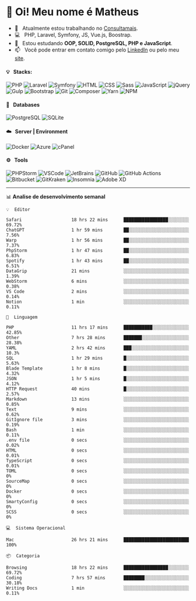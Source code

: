 # 👋 Oi! Meu nome é Matheus

- 🔭 &nbsp; Atualmente estou trabalhando no [Consultamais](https://consultamais.com.br/).
- 💻 &nbsp; PHP, Laravel, Symfony, JS, Vue.js, Boostrap.
- 🌱 &nbsp; Estou estudando **OOP, SOLID, PostgreSQL, PHP e JavaScript**.
- 📫 &nbsp; Você pode entrar em contato comigo pelo [LinkedIn](https://www.linkedin.com/in/matheuscamargoxavier/) ou pelo meu [site](https://matheuscamargo.co).

#### 💡 &nbsp; Stacks:
![PHP](https://img.shields.io/badge/-PHP-777BB4?&logo=php&logoColor=FFFFFF)
![Laravel](https://img.shields.io/badge/-Laravel-FF2D20?&logo=laravel&logoColor=FFFFFF)
![Symfony](https://img.shields.io/badge/-Symfony-000000?&logo=symfony&logoColor=FFFFFF)
![HTML](https://img.shields.io/badge/-HTML-E34F26?&logo=html5&logoColor=FFFFFF)
![CSS](https://img.shields.io/badge/-CSS-1572B6?&logo=css3&logoColor=FFFFFF)
![Sass](https://img.shields.io/badge/-Sass-CC6699?&logo=sass&logoColor=FFFFFF)
![JavaScript](https://img.shields.io/badge/-JavaScript-F7DF1E?&logo=javascript&logoColor=FFFFFF)
![jQuery](https://img.shields.io/badge/-jQuery-0769AD?&logo=jquery&logoColor=FFFFFF)
![Gulp](https://img.shields.io/badge/-Gulp-CF4647?&logo=gulp&logoColor=FFFFFF)
![Bootstrap](https://img.shields.io/badge/-Bootstrap-7952B3?&logo=bootstrap&logoColor=FFFFFF)
![Git](https://img.shields.io/badge/-Git-F05032?&logo=git&logoColor=FFFFFF)
![Composer](https://img.shields.io/badge/-Composer-885630?&logo=composer&logoColor=FFFFFF)
![Yarn](https://img.shields.io/badge/-Yarn-2C8EBB?&logo=yarn&logoColor=FFFFFF)
![NPM](https://img.shields.io/badge/-npm-CB3837?&logo=npm&logoColor=FFFFFF)

#### 💾 &nbsp; Databases
![PostgreSQL](https://img.shields.io/badge/-PostgreSQL-336791?&logo=PostgreSQL&logoColor=FFFFFF)
![SQLite](https://img.shields.io/badge/-SQLite-003B57?&logo=SQLite&logoColor=FFFFFF)

#### ☁️ &nbsp; Server | Environment
![Docker](https://img.shields.io/badge/-Docker-2496ED?&logo=docker&logoColor=FFFFFF)
![Azure](https://img.shields.io/badge/-Azure-0089D6?&logo=microsoft%20azure&logoColor=FFFFFF)
![cPanel](https://img.shields.io/badge/-cPanel-FF6C2C?&logo=cpanel&logoColor=FFFFFF)

#### ⚙️ &nbsp; Tools
![PHPStorm](https://img.shields.io/badge/-PHPStorm-000000?&logo=PHPStorm&logoColor=FFFFFF)
![VSCode](https://img.shields.io/badge/-VSCode-007ACC?&logo=Visual%20Studio%20Code&logoColor=FFFFFF) 
![JetBrains](https://img.shields.io/badge/-JetBrains-000000?&logo=jetbrains&logoColor=FFFFFF) 
![GitHub](https://img.shields.io/badge/-GitHub-181717?&logo=github&logoColor=FFFFFF) 
![GitHub Actions](https://img.shields.io/badge/-GitHub%20Actions-181717?&logo=GitHub%20Actions&logoColor=FFFFFF) 
![Bitbucket](https://img.shields.io/badge/-Bitbucket-0052CC?&logo=bitbucket&logoColor=FFFFFF)
![GitKraken](https://img.shields.io/badge/-GitKraken-179287?&logo=GitKraken&logoColor=FFFFFF)
![Insomnia](https://img.shields.io/badge/-Insomnia-5849BE?&logo=Insomnia&logoColor=FFFFFF)
![Adobe XD](https://img.shields.io/badge/-Adobe%20XD-FF61F6?&logo=adobe%20xd&logoColor=FFFFFF) 
_______

📊  **Analise de desenvolvimento semanal**
```text
💡  Editor

Safari                   18 hrs 22 mins      █████████████████░░░░░░░░     69.72%
ChatGPT                  1 hr 59 mins        ██░░░░░░░░░░░░░░░░░░░░░░░      7.56%
Warp                     1 hr 56 mins        ██░░░░░░░░░░░░░░░░░░░░░░░      7.37%
PhpStorm                 1 hr 47 mins        ██░░░░░░░░░░░░░░░░░░░░░░░      6.83%
Spotify                  1 hr 43 mins        ██░░░░░░░░░░░░░░░░░░░░░░░      6.51%
DataGrip                 21 mins             ░░░░░░░░░░░░░░░░░░░░░░░░░      1.39%
WebStorm                 6 mins              ░░░░░░░░░░░░░░░░░░░░░░░░░      0.38%
VS Code                  2 mins              ░░░░░░░░░░░░░░░░░░░░░░░░░      0.14%
Notion                   1 min               ░░░░░░░░░░░░░░░░░░░░░░░░░      0.11%
```
```text
💬  Linguagem

PHP                      11 hrs 17 mins      ███████████░░░░░░░░░░░░░░     42.85%
Other                    7 hrs 28 mins       ███████░░░░░░░░░░░░░░░░░░     28.38%
YAML                     2 hrs 42 mins       ███░░░░░░░░░░░░░░░░░░░░░░      10.3%
SQL                      1 hr 29 mins        █░░░░░░░░░░░░░░░░░░░░░░░░      5.63%
Blade Template           1 hr 8 mins         █░░░░░░░░░░░░░░░░░░░░░░░░      4.32%
JSON                     1 hr 5 mins         █░░░░░░░░░░░░░░░░░░░░░░░░      4.12%
HTTP Request             40 mins             █░░░░░░░░░░░░░░░░░░░░░░░░      2.57%
Markdown                 13 mins             ░░░░░░░░░░░░░░░░░░░░░░░░░      0.85%
Text                     9 mins              ░░░░░░░░░░░░░░░░░░░░░░░░░      0.62%
GitIgnore file           3 mins              ░░░░░░░░░░░░░░░░░░░░░░░░░      0.19%
Bash                     1 min               ░░░░░░░░░░░░░░░░░░░░░░░░░      0.11%
.env file                0 secs              ░░░░░░░░░░░░░░░░░░░░░░░░░      0.02%
HTML                     0 secs              ░░░░░░░░░░░░░░░░░░░░░░░░░      0.01%
TypeScript               0 secs              ░░░░░░░░░░░░░░░░░░░░░░░░░      0.01%
TOML                     0 secs              ░░░░░░░░░░░░░░░░░░░░░░░░░         0%
SourceMap                0 secs              ░░░░░░░░░░░░░░░░░░░░░░░░░         0%
Docker                   0 secs              ░░░░░░░░░░░░░░░░░░░░░░░░░         0%
SmartyConfig             0 secs              ░░░░░░░░░░░░░░░░░░░░░░░░░         0%
SCSS                     0 secs              ░░░░░░░░░░░░░░░░░░░░░░░░░         0%
```
```text
💻  Sistema Operacional

Mac                      26 hrs 21 mins      █████████████████████████       100%
```
```text
📦  Categoria

Browsing                 18 hrs 22 mins      █████████████████░░░░░░░░     69.72%
Coding                   7 hrs 57 mins       ████████░░░░░░░░░░░░░░░░░     30.18%
Writing Docs             1 min               ░░░░░░░░░░░░░░░░░░░░░░░░░      0.11%
```
